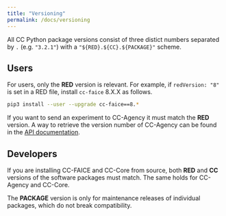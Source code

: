 ```yaml
---
title: "Versioning"
permalink: /docs/versioning
---
```


All CC Python package versions consist of three distict numbers separated by `.` (e.g. `"3.2.1"`) with a `"${RED}.${CC}.${PACKAGE}"` scheme.


## Users

For users, only the **RED** version is relevant. For example, if `redVersion: "8"` is set in a RED file, install `cc-faice` 8.X.X as follows.

```bash
pip3 install --user --upgrade cc-faice==8.*
```

If you want to send an experiment to CC-Agency it must match the **RED** version. A way to retrieve the version number of CC-Agency can be found in the [API documentation](/docs/cc-agency-api#get-version).


## Developers

If you are installing CC-FAICE and CC-Core from source, both **RED** and **CC** versions of the software packages must match. The same holds for CC-Agency and CC-Core.

The **PACKAGE** version is only for maintenance releases of individual packages, which do not break compatibility.
